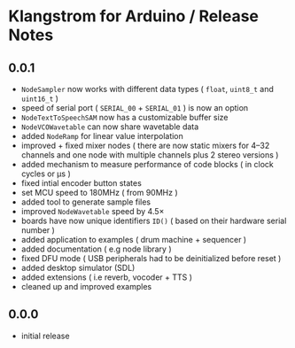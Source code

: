 # Klangstrom for Arduino / Release Notes

## 0.0.1

- `NodeSampler` now works with different data types ( `float`, `uint8_t` and `uint16_t` )
- speed of serial port ( `SERIAL_00` + `SERIAL_01` ) is now an option
- `NodeTextToSpeechSAM` now has a customizable buffer size
- `NodeVCOWavetable` can now share wavetable data
- added `NodeRamp` for linear value interpolation
- improved + fixed mixer nodes ( there are now static mixers for 4–32 channels and one node with multiple channels plus 2 stereo versions )
- added mechanism to measure performance of code blocks ( in clock cycles or μs )
- fixed intial encoder button states
- set MCU speed to 180MHz ( from 90MHz )
- added tool to generate sample files
- improved `NodeWavetable` speed by 4.5×
- boards have now unique identifiers `ID()` ( based on their hardware serial number )
- added application to examples ( drum machine + sequencer )
- added documentation ( e.g node library )
- fixed DFU mode ( USB peripherals had to be deinitialized before reset )
- added desktop simulator (SDL)
- added extensions ( i.e reverb, vocoder + TTS )
- cleaned up and improved examples

## 0.0.0

- initial release
